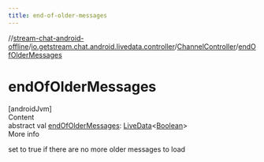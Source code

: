 ```yaml
---
title: end-of-older-messages
---
```

//[stream-chat-android-offline](../../../index.md)/[io.getstream.chat.android.livedata.controller](../index.md)/[ChannelController](index.md)/[endOfOlderMessages](endOfOlderMessages.md)



# endOfOlderMessages  
[androidJvm]  
Content  
abstract val [endOfOlderMessages](endOfOlderMessages.md): [LiveData](https://developer.android.com/reference/kotlin/androidx/lifecycle/LiveData.html)&lt;[Boolean](https://kotlinlang.org/api/latest/jvm/stdlib/kotlin/-boolean/index.html)&gt;  
More info  


set to true if there are no more older messages to load

  



